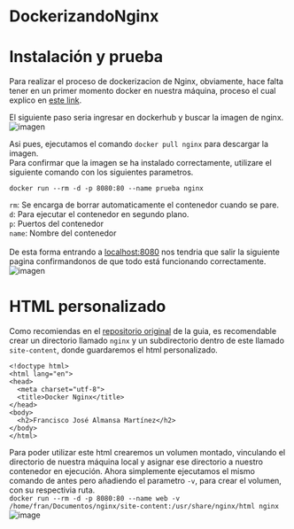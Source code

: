 # DockerizandoNginx

# Instalación y prueba
Para realizar el proceso de dockerizacion de Nginx, obviamente, hace falta tener en un primer momento docker en nuestra máquina, proceso el cual explico en [este link](https://github.com/FranAM1/InstalacionDocker).

El siguiente paso seria ingresar en dockerhub y buscar la imagen de nginx.
![imagen](https://user-images.githubusercontent.com/91600940/168483065-f8de56f7-3f2e-411d-b644-dc8b0083e9a6.png)

Asi pues, ejecutamos el comando ```docker pull nginx``` para descargar la imagen. <br>
Para confirmar que la imagen se ha instalado correctamente, utilizare el siguiente comando con los siguientes parametros.
```
docker run --rm -d -p 8080:80 --name prueba nginx
```

```rm```: Se encarga de borrar automaticamente el contenedor cuando se pare. <br>
```d```: Para ejecutar el contenedor en segundo plano. <br>
```p```: Puertos del contenedor <br>
```name```: Nombre del contenedor <br> <br>
De esta forma entrando a [localhost:8080](http://localhost:8080/) nos tendria que salir la siguiente pagina confirmandonos de que todo está funcionando correctamente.
![imagen](https://user-images.githubusercontent.com/91600940/168485888-a5c402ac-8b6e-44cb-89dd-19463000a64c.png)

# HTML personalizado
Como recomiendas en el [repositorio original](https://github.com/maximofernandezriera/Ciberseguridad-PePS/blob/master/_posts/2021-01-12-nginx.md) de la guia, es recomendable crear un directorio llamado ```nginx``` y un subdirectorio dentro de este llamado ```site-content```, donde guardaremos el html personalizado.
```
<!doctype html>
<html lang="en">
<head>
  <meta charset="utf-8">
  <title>Docker Nginx</title>
</head>
<body>
  <h2>Francisco José Almansa Martínez</h2>
</body>
</html>
```
Para poder utilizar este html crearemos un volumen montado, vinculando el directorio de nuestra máquina local y asignar ese directorio a nuestro contenedor en ejecución.
Ahora simplemente ejecutamos el mismo comando de antes pero añadiendo el parametro ```-v```, para crear el volumen, con su respectivia ruta. <br>
```docker run --rm -d -p 8080:80 --name web -v /home/fran/Documentos/nginx/site-content:/usr/share/nginx/html nginx```
![image](https://user-images.githubusercontent.com/91600940/168879188-5a4bf0f8-b6ab-4a37-82a6-357ce51b4ea9.png)
